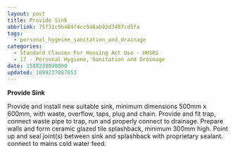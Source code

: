 ```yaml
---
layout: post
title: Provide Sink
abbrlink: 75f31c9b484f4cc9a6ab92d3487cd5fa
tags:
  - personal_hygeine_sanitation_and_drainage
categories:
  - Standard Clauses For Housing Act Use - HHSRS
  - 17 - Personal Hygiene, Sanitation and Drainage
date: 1588238898000
updated: 1699227087653
---
```


**Provide Sink**

Provide and install new suitable sink, minimum dimensions 500mm x 600mm, with waste, overflow, taps, plug and chain. Provide and fit trap, connect waste pipe to trap, run and properly connect to drainage. Prepare walls and form ceramic glazed tile splashback, minimum 300mm high. Point up and seal joint(s) between sink and splashback with proprietary sealant. connect to mains cold water feed.

